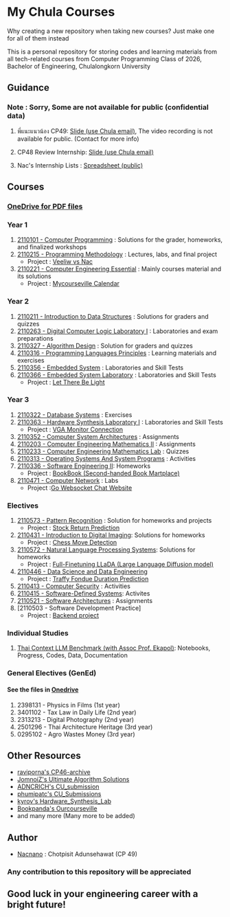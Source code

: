 # My Chula Courses

Why creating a new repository when taking new courses? Just make one for all of them instead

This is a personal repository for storing codes and learning materials from all tech-related courses from Computer Programming Class of 2026, Bachelor of Engineering, Chulalongkorn University

## Guidance

### Note : Sorry, Some are not available for public (confidential data)

1. พี่แนะแนวน้อง CP49: [Slide (use Chula email)](https://docs.google.com/presentation/d/11nw6GtNE3KuS1G5MS36VHqcSHQJjzFVEvZQR1mBpWEk/edit), The video recording is not available for public. (Contact for more info)

2. CP48 Review Internship: [Slide (use Chula email)](https://docs.google.com/presentation/d/1gdvf9dJOKoCz7fogMiVtNSCoBfEy3R08cB-kLzR2Ml4/edit#slide=id.g2f05475da01_0_67)

3. Nac's Internship Lists : [Spreadsheet (public)](https://docs.google.com/spreadsheets/d/1vz_dsmOjUQX20f_P-ge9xdT5Umhq1NU3AElfW27vvaM/edit?gid=1208803729#gid=1208803729)

## Courses

### [OneDrive for PDF files ](https://chula-my.sharepoint.com/:f:/g/personal/6531313221_student_chula_ac_th/Eh6t27fwE_VBky4hGBT67ygBo3h8n7EWyle22TjCA94aaQ?e=sDsXLV)

### Year 1

1.  [2110101 - Computer Programming](https://github.com/Nacnano/my-chula-courses/tree/main/2110101-com-prog) : Solutions for the grader, homeworks, and finalized workshops
2.  [2110215 - Programming Methodology](https://github.com/Nacnano/my-chula-courses/tree/main/2110215-prog-meth) : Lectures, labs, and final project
    - Project : [Veeliw vs Nac](https://github.com/Nacnano/veeliwvsnac)
3.  [2110221 - Computer Engineering Essential](https://github.com/Nacnano/my-chula-courses/tree/main/2110221-com-eng-ess) : Mainly courses material and its solutions
    - Project : [Mycourseville Calendar](https://github.com/Nacnano/cee-34-final-project)

### Year 2

1.  [2110211 - Introduction to Data Structures](https://github.com/Nacnano/my-chula-courses/tree/main/2110211-intro-data-struct) : Solutions for graders and quizzes
2.  [2110263 - Digital Computer Logic Laboratory I](https://github.com/Nacnano/my-chula-courses/tree/main/2110263-dig-logic-lab-1) : Laboratories and exam preparations
3.  [2110327 - Algorithm Design](https://github.com/Nacnano/my-chula-courses/tree/main/2110327-algorithm-design) : Solution for graders and quizzes
4.  [2110316 - Programming Languages Principles](https://github.com/Nacnano/my-chula-courses/tree/main/2110316-prog-lang-prin) : Learning materials and exercises
5.  [2110356 - Embedded System](https://github.com/Nacnano/my-chula-courses/tree/main/2110356-embedded-sys) : Laboratories and Skill Tests
6.  [2110366 - Embedded System Laboratory](https://github.com/Nacnano/my-chula-courses/tree/main/2110366-embedded-sys-lab) : Laboratories and Skill Tests
    - Project : [Let There Be Light](https://github.com/nacnano/embbed-lab-final-project)

### Year 3

1. [2110322 - Database Systems](https://github.com/Nacnano/my-chula-courses/tree/main/2110211-db-sys) : Exercises
2. [2110363 - Hardware Synthesis Laboratory I](https://github.com/Nacnano/my-chula-courses/tree/main/2110363-hw-syn-lab-1) : Laboratories and Skill Tests
   - Project : [VGA Monitor Connection](https://github.com/Nacnano/hw-syn-lab-project)
3. [2110352 - Computer System Architectures](https://github.com/Nacnano/my-chula-courses/tree/main/2110352-comp-sys-arch) : Assignments
4. [2110203 - Computer Engineering Mathematics II](https://github.com/Nacnano/my-chula-courses/tree/main/2110203-comp-eng-math-ii) : Assignments
5. [2110233 - Computer Engineering Mathematics Lab](https://github.com/Nacnano/my-chula-courses/tree/main/2110233-comp-eng-math-lab) : Quizzes
6. [2110313 - Operating Systems And System Programs](https://github.com/Nacnano/my-chula-courses/tree/main/2110313-os-sys-prog) : Activities
7. [2110336 - Software Engineering II](https://github.com/Nacnano/my-chula-courses/tree/main/2110336-software-eng-ii): Homeworks
   - Project : [BookBook (Second-handed Book Martplace)](https://github.com/seg-org/bookbook)
8. [2110471 - Computer Network](https://github.com/Nacnano/my-chula-courses/tree/main/2110471-comp-network) : Labs
   - Project :[Go Websocket Chat Website](https://github.com/JomnoiZ/network-backend-group-13)

### Electives

1. [2110573 - Pattern Recognition](https://github.com/Nacnano/my-chula-courses/tree/main/2110573-patt-recog) : Solution for homeworks and projects
   - Project : [Stock Return Prediction](https://github.com/Nacnano/stock-machine-learning-project/)
2. [2110431 - Introduction to Digital Imaging](https://github.com/Nacnano/my-chula-courses/tree/main/2110431-intro-dig-imaging): Solutions for homeworks
   - Project : [Chess Move Detection](https://github.com/athensclub/chess-video-move-detection)
3. [2110572 - Natural Language Processing Systems](https://github.com/Nacnano/my-chula-courses/tree/main/2110572-nlp-sys): Solutions for homeworks
   - Project : [Full-Finetuning LLaDA (Large Language Diffusion model)](https://github.com/pupipatsk/NanoLLaDA)
4. [2110446 - Data Science and Data Engineering](https://github.com/Nacnano/my-chula-courses/tree/main/2110446-data-sci-eng)
   - Project : [Traffy Fondue Duration Prediction](https://github.com/Nacnano/traffy-fondue-duration-prediction)
5. [2110413 - Computer Security](https://github.com/Nacnano/my-chula-courses/tree/main/2110413-comp-security) : Activities
6. [2110415 - Software-Defined Systems](https://github.com/Nacnano/my-chula-courses/tree/main/2110415-soft-def-sys): Activites
7. [2110521 - Software Architectures](https://github.com/Nacnano/my-chula-courses/tree/main/2110521-software-arch) : Assignments
8. [2110503 - Software Development Practice]
   - Project : [Backend project](https://github.com/Nacnano/sw-dev-prac-project)

### Individual Studies

1. [Thai Context LLM Benchmark (with Assoc Prof. Ekapol)](https://github.com/Nacnano/thai-context-llm-benchmark): Notebooks, Progress, Codes, Data, Documentation

### General Electives (GenEd)

#### See the files in [Onedrive](https://chula-my.sharepoint.com/:f:/g/personal/6531313221_student_chula_ac_th/Eh6t27fwE_VBky4hGBT67ygBo3h8n7EWyle22TjCA94aaQ?e=sDsXLV)

1. 2398131 - Physics in Films (1st year)
2. 3401102 - Tax Law in Daily Life (2nd year)
3. 2313213 - Digital Photography (2nd year)
4. 2501296 - Thai Architecture Heritage (3rd year)
5. 0295102 - Agro Wastes Money (3rd year)

## Other Resources

- [raviporna's CP46-archive](https://github.com/raviporna/CP46-archive)
- [JomnoiZ's Ultimate Algorithm Solutions](https://github.com/JomnoiZ/AlgorithmDesign)
- [ADNCRICH's CU_submission](https://github.com/ADNCRICH/CU_submission)
- [phumipatc's CU_Submissions](https://github.com/phumipatc/CU_Submissions)
- [kyrov's Hardware_Synthesis_Lab](https://github.com/kyrov/Hardware_Synthesis_Lab)
- [Bookpanda's Ourcourseville](https://ourcourseville.vercel.app/)
- and many more (Many more to be added)

## Author

- [Nacnano](https://github.com/Nacnano) : Chotpisit Adunsehawat (CP 49)

### Any contribution to this repository will be appreciated

## Good luck in your engineering career with a bright future!
